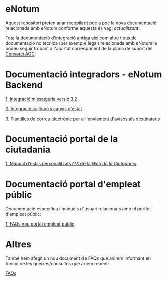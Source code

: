 # eNotum
Aquest repositori preten anar recopilant poc a poc la nova documentació relacionada amb eNotum conforme aquesta és vagi *actualitzant*.

Tota la documentació d'integració antiga així com altre tipus de documentació no tècnica (per exemple legal) relacionada amb eNotum la podeu seguir trobant a l'apartat corresponent de la plana de suport del [Consorci AOC](https://www.aoc.cat/portal-suport/e-notum/).

# Documentació integradors - eNotum Backend

[1. Integració missatgeria versió 3.2](/missatgeria/README.md)

[2. Integració callbacks canvis d'estat](/integracioReportsCanvisEstat/README.md)

[3. Plantilles de correu electrònic per a l'enviament d'avisos als destinataris](/plantilles/README.md)

# Documentació portal de la ciutadania

[1. Manual d'estils personalitzats `CSS` de la *Web de la Ciutadania*](/customCSSWebCiutada/README.md)

# Documentació portal d'empleat públic

Documentació específica i manuals d'usuari relacionats amb el portlet d'empleat públic:

[1. FAQs nou portal empleat public](/empleatPublic/FAQs.md)

# Altres

També hem afegit un nou document de FAQs que anirem informant en funció de les queixes/consultes que anem rebent:

[FAQs](/guiesUsuaris/FAQs.md)
